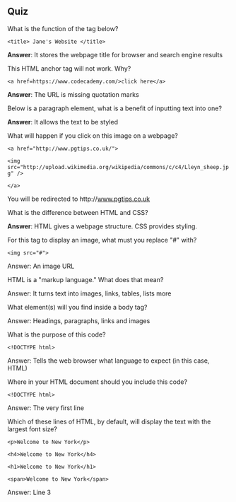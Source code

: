 ## Quiz

What is the function of the tag below?

`<title> Jane's Website </title>`

**Answer**: It stores the webpage title for browser and search engine results

This HTML anchor tag will not work. Why?

`<a href=https://www.codecademy.com/>click here</a>`

**Answer**: The URL is missing quotation marks

Below is a paragraph element, what is a benefit of inputting text into one?

**Answer**: It allows the text to be styled

What will happen if you click on this image on a webpage?

`<a href="http://www.pgtips.co.uk/">`

`<img src="http://upload.wikimedia.org/wikipedia/commons/c/c4/Lleyn_sheep.jpg" />`

`</a>`

You will be redirected to http:\/\/www.pgtips.co.uk

What is the difference between HTML and CSS?

**Answer**: HTML gives a webpage structure. CSS provides styling.

For this tag to display an image, what must you replace "\#" with?

`<img src="#">`

Answer: An image URL

HTML is a "markup language." What does that mean?

Answer: It turns text into images, links, tables, lists more

What element\(s\) will you find inside a body tag?

Answer: Headings, paragraphs, links and images

What is the purpose of this code?

`<!DOCTYPE html>`

Answer: Tells the web browser what language to expect \(in this case, HTML\)

Where in your HTML document should you include this code?

`<!DOCTYPE html>`

Answer: The very first line

Which of these lines of HTML, by default, will display the text with the largest font size?

```
<p>Welcome to New York</p>
```

```
<h4>Welcome to New York</h4>
```

```
<h1>Welcome to New York</h1>
```

```
<span>Welcome to New York</span>
```

Answer: Line 3

